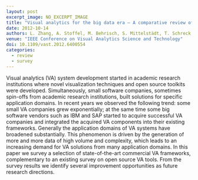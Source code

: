 ```yaml
---
layout: post
excerpt_image: NO_EXCERPT_IMAGE
title: "Visual analytics for the big data era — A comparative review of state-of-the-art commercial systems"
date: 2012-10-14
authors: L. Zhang, A. Stoffel, M. Behrisch, S. Mittelstädt, T. Schreck, R. Pompl, S. Weber, H. Last & D. Keim
venue: "IEEE Conference on Visual Analytics Science and Technology"
doi: 10.1109/vast.2012.6400554
categories:
  - review
  - survey
---
```

Visual analytics (VA) system development started in academic research institutions where novel visualization techniques and open source toolkits were developed. Simultaneously, small software companies, sometimes spin-offs from academic research institutions, built solutions for specific application domains. In recent years we observed the following trend: some small VA companies grew exponentially; at the same time some big software vendors such as IBM and SAP started to acquire successful VA companies and integrated the acquired VA components into their existing frameworks. Generally the application domains of VA systems have broadened substantially. This phenomenon is driven by the generation of more and more data of high volume and complexity, which leads to an increasing demand for VA solutions from many application domains. In this paper we survey a selection of state-of-the-art commercial VA frameworks, complementary to an existing survey on open source VA tools. From the survey results we identify several improvement opportunities as future research directions.
